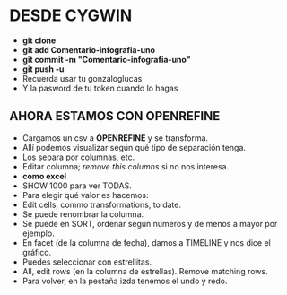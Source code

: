 # DESDE CYGWIN

- **git clone**
- **git add Comentario-infografia-uno**
- **git commit -m "Comentario-infografia-uno"**
- **git push -u**
- Recuerda usar tu gonzaloglucas
- Y la pasword de tu token cuando lo hagas

## AHORA ESTAMOS CON OPENREFINE

- Cargamos un csv a **OPENREFINE** y se transforma.
- Allí podemos visualizar según qué tipo de separación tenga.
- Los separa por columnas, etc.
- Editar columna; *remove this columns* si no nos interesa.
- **como excel**
- SHOW 1000 para ver TODAS.
- Para elegir qué valor es hacemos:
- Edit cells, commo transformations, to date.
- Se puede renombrar la columna.
- Se puede en SORT, ordenar según números y de menos a mayor por ejemplo.
- En facet (de la columna de fecha), damos a TIMELINE y nos dice el gráfico.
- Puedes seleccionar con estrellitas.
- All, edit rows (en la columna de estrellas). Remove matching rows.
- Para volver, en la pestaña izda tenemos el undo y redo.
